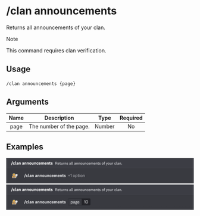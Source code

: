 # /clan announcements

Returns all announcements of your clan.

> [!NOTE]
> This command requires clan verification.

## Usage

```
/clan announcements {page}
```

## Arguments

| Name | Description             | Type   | Required |
| :--: | :---------------------: | :----: | :------: |
| page | The number of the page. | Number | No       |

## Examples

<img src="../../_media/examples/clan/announcements-0.png" class="prettier" draggable="false">\
<img src="../../_media/examples/clan/announcements-1.png" class="prettier" draggable="false">